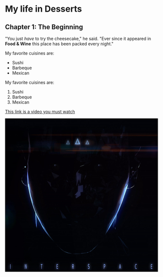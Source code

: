 # My life in Desserts

## Chapter 1: The Beginning

"You just *have* to try the cheesecake," he said. "Ever since it appeared in
**Food & Wine** this place has been packed every night."

My favorite cuisines are:

* Sushi
* Barbeque
* Mexican

My favorite cuisines are:

1. Sushi
2. Barbeque
3. Mexican

[This link is a video you must watch](https://www.youtube.com/watch?v=csYjk5m4_PY)

![Starcadian](interspace-starcadian.jpg)
